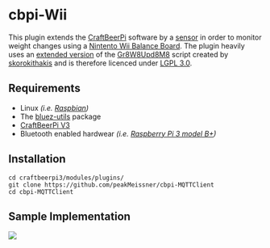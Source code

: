 # cbpi-Wii
This plugin extends the [CraftBeerPi](https://github.com/Manuel83/craftbeerpi3) software by a [sensor](https://github.com/Manuel83/craftbeerpi3/wiki/Custom-Sensor) in order to monitor weight changes using a [Nintento Wii Balance Board](https://en.wikipedia.org/wiki/Wii_Balance_Board). The plugin heavily uses an [extended version](https://github.com/peakMeissner/gr8w8upd8m8) of the [Gr8W8Upd8M8](https://github.com/skorokithakis/gr8w8upd8m8) script created by [skorokithakis](https://github.com/skorokithakis) and is therefore licenced under [LGPL 3.0](https://www.gnu.org/licenses/lgpl.html).

## Requirements
- Linux _(i.e. [Raspbian](https://en.wikipedia.org/wiki/Raspbian))_
- The [bluez-utils](https://packages.debian.org/de/wheezy/bluez-utils) package
- [CraftBeerPi V3](https://github.com/Manuel83/craftbeerpi3/tree/master/modules)
- Bluetooth enabled hardwear _(i.e. [Raspberry Pi 3 model B+](https://www.raspberrypi.org/products/raspberry-pi-3-model-b-plus/))_

## Installation
    cd craftbeerpi3/modules/plugins/
    git clone https://github.com/peakMeissner/cbpi-MQTTClient
    cd cbpi-MQTTClient

## Sample Implementation
![](https://raw.githubusercontent.com/peakMeissner/cbpi-Wii/master/docs/img/sample.jpg)

